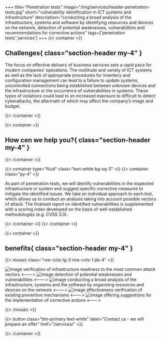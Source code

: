 +++
title="Penetration tests"
image="/img/services/header-penetration-tests.jpg"
short="vulnerability identification in ICT systems and infrastructure"
description="conducting a broad analysis of the infrastructure, systems and software by identifying resources and devices on the network, detection of potential weaknesses, vulnerabilities and recommendations for corrective actions"
tags=['penetration tests','services']
+++
{{< container >}}
## Challenges{ class="section-header my-4" }

The focus on effective delivery of business services sets a rapid pace for modern companies’ operations. The multitude and variety of ICT systems as well as the lack of appropriate procedures for inventory and configuration management can lead to a failure to update systems, uncontrolled connections being established between unknown devices and the infrastructure or the occurrence of vulnerabilities in systems. These types of violations could lead to an increased exposure to difficult to detect cyberattacks, the aftermath of which may affect the company’s image and budget.


{{< /container >}}

{{< container >}}
## How cen we help you?{ class="section-header my-4" }
{{< /container >}}

{{< container type="fluid" class="text-white bg-sq-3" >}}
{{< container class="py-4" >}}

As part of penetration tests, we will identify vulnerabilities in the inspected infrastructure or system and suggest specific corrective measures to mitigate the identified issues. We take an individual approach to each test, which allows us to conduct an analysis taking into account possible vectors of attack. The finalised report on identified vulnerabilities is supplemented with a scoring index developed on the basis of well-established methodologies (e.g. CVSS 3.0).

{{< /container >}}
{{< /container >}}

{{< container >}}
## benefits{ class="section-header my-4" }

{{< mosaic class="row-cols-lg-3 row-cols-1 pb-4" >}}

![image](/img/icons/ik_komponenty.png)
verification of infrastructure readiness to the most common attack vectors
<--->
![image](/img/icons/icon_bug.png)
detection of potential weaknesses and vulnerabilities
<--->
![image](/img/icons/icon_network.png)
conducting a broad analysis of the infrastructure, systems and the software by organising resources and devices on the network
<--->
![image](/img/icons/icon_lock_2.png)
effectiveness verification of existing preventive mechanisms
<--->
![image](/img/icons/ik_certyfikat.png)
offering suggestions for the implementation of corrective actions
<--->


{{< /mosaic >}}

{{< button class="btn-primary text-white" label="Contact us - we will prepare an offer" href="/services/" >}}

{{< /container >}}